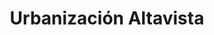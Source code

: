 ---
title: Urbanización Altavista
url: /urbanizacion-altavista/
latitude: 13.716
longitude: -89.098
---